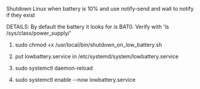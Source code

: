 Shutdown Linux when battery is 10% and use notify-send and wall to notify if they exist

DETAILS: By default the battery it looks for is BAT0. Verify with 'ls /sys/class/power_supply/'

1. sudo chmod +x /usr/local/bin/shutdown_on_low_battery.sh

2. put lowbattery.service in /etc/systemd/system/lowbattery.service

4. sudo systemctl daemon-reload
5. sudo systemctl enable --now lowbattery.service

